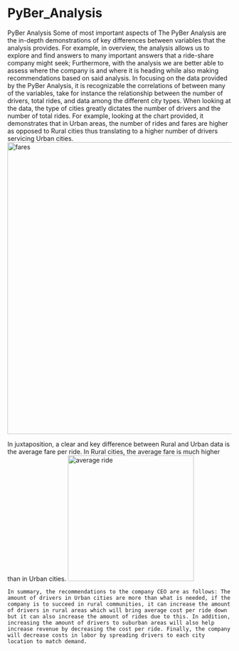 # PyBer_Analysis
PyBer Analysis
	Some of most important aspects of The PyBer Analysis are the in-depth demonstrations of key differences between variables that the analysis provides. For example, in overview, the analysis allows us to explore and find answers to many important answers that a ride-share company might seek; Furthermore, with the analysis we are better able to assess where the company is and where it is heading while also making recommendations based on said analysis.
	In focusing on the data provided by the PyBer Analysis, it is recognizable the correlations of between many of the variables, take for instance the relationship between the number of drivers, total rides, and data among the different city types. When looking at the data, the type of cities greatly dictates the number of drivers and the number of total rides. For example, looking at the chart provided, it demonstrates that in Urban areas, the number of rides and fares are higher as opposed to Rural cities thus translating to a higher number of drivers servicing Urban cities. 
	<img width="657" alt="fares" src="https://user-images.githubusercontent.com/99380969/166183911-a6b996b5-f2bd-4551-b5aa-1c1dc9efeb20.png">

  
In juxtaposition, a clear and key difference between Rural and Urban data is the average fare per ride. In Rural cities, the average fare is much higher than in Urban cities.
<img width="283" alt="average ride" src="https://user-images.githubusercontent.com/99380969/166183936-2807d8c2-4ced-4635-9684-2fc84a8775ed.png">



	In summary, the recommendations to the company CEO are as follows: The amount of drivers in Urban cities are more than what is needed, if the company is to succeed in rural communities, it can increase the amount of drivers in rural areas which will bring average cost per ride down but it can also increase the amount of rides due to this. In addition, increasing the amount of drivers to suburban areas will also help increase revenue by decreasing the cost per ride. Finally, the company will decrease costs in labor by spreading drivers to each city location to match demand.

